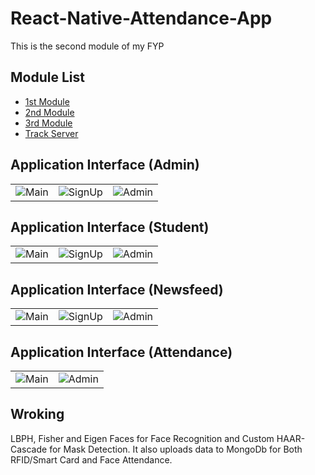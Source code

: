 # React-Native-Attendance-App
This is the second module of my FYP

 ## Module List
 - [1st Module](https://github.com/AbdulHadi404/FaceRecognition-And-MaskDetection)
 - [2nd Module](https://github.com/AbdulHadi404/React-Native-Attendance-App)
 - [3rd Module](https://github.com/AbdulHadi404/RFID-Attendance)
 - [Track Server](https://github.com/AbdulHadi404/track-server)

## Application Interface (Admin)

<table>
  <tr>
    <td align="center">
      <img src="https://live.staticflickr.com/65535/51320461663_601047c0a9_z.jpg " alt="Main">
    </td>
     <td align="center">
      <img src="https://live.staticflickr.com/65535/51319521277_ed492a89eb_z.jpg " alt="SignUp">
  </td>
       <td align="center">
      <img src="https://live.staticflickr.com/65535/51319521262_1e13cbfbb6_z.jpg " alt="Admin">
    </td>
    </tr>
    </table>
    
## Application Interface (Student)

<table>
  <tr>
    <td align="center">
      <img src="https://live.staticflickr.com/65535/51321261070_1a375f3e67_z.jpg" alt="Main">
    </td>
     <td align="center">
      <img src="https://live.staticflickr.com/65535/51319521692_c194a48b28_z.jpg" alt="SignUp">
  </td>
       <td align="center">
      <img src="https://live.staticflickr.com/65535/51320977334_0a7ce22a90_w.jpg" alt="Admin">
    </td>
    </tr>
    </table>
    
## Application Interface (Newsfeed)

<table>
  <tr>
    <td align="center">
      <img src="https://live.staticflickr.com/65535/51319521532_40fd3d15db_w.jpg" alt="Main">
    </td>
     <td align="center">
      <img src="https://live.staticflickr.com/65535/51320461853_ca29ddf616_w.jpg" alt="SignUp">
  </td>
       <td align="center">
      <img src="https://live.staticflickr.com/65535/51321260940_04789dddbf_w.jpg" alt="Admin">
    </td>
    </tr>
    </table>
    
## Application Interface (Attendance)

<table>
  <tr>
    <td align="center">
      <img src="https://live.staticflickr.com/65535/51319521867_1d9cc19208_w.jpg" alt="Main">
    </td>
    <td align="center">
      <img src="https://live.staticflickr.com/65535/51320260216_fa82e267de_w.jpg" alt="Admin">
    </td>
    </tr>
  </table>
    
## Wroking
LBPH, Fisher and Eigen Faces for Face Recognition and Custom HAAR-Cascade for Mask Detection.
It also uploads data to MongoDb for Both RFID/Smart Card and Face Attendance.
